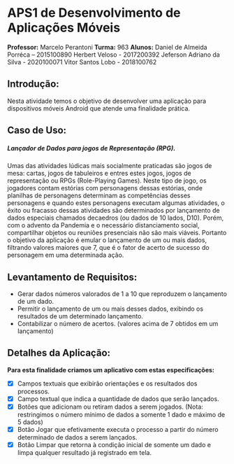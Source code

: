 # APS1 de Desenvolvimento de Aplicações Móveis

**Professor:** Marcelo Perantoni 
**Turma:** 963
**Alunos:** 
Daniel de Almeida Porréca – 2015100890
Herbert Veloso - 2017200392
Jeferson Adriano da Silva - 2020100071
Vitor Santos Lobo - 2018100762

## Introdução:
Nesta atividade temos o objetivo de desenvolver uma aplicação para dispositivos móveis Android que atende uma finalidade prática. 

## Caso de Uso: 
##### Lançador de Dados para jogos de Representação (RPG).

Umas das atividades lúdicas mais socialmente praticadas são jogos de mesa: cartas, jogos de tabuleiros e entres estes jogos, jogos de representação ou RPGs (Role-Playing Games). Neste tipo de jogo, os jogadores contam estórias com personagens dessas estórias, onde planilhas de personagens determinam as competências desses personagens e quando estes personagens executam algumas atividades, o êxito ou fracasso dessas atividades são determinados por lançamento de dados especiais chamados decaedros (ou dados de 10 lados, D10). Porém, com o advento da Pandemia e o necessário distanciamento social, compartilhar objetos ou reuniões presenciais não são mais viáveis. Portanto o objetivo da aplicação é emular o lançamento de um ou mais dados, filtrando valores maiores que 7, que é o fator de acerto de sucesso do personagem em uma determinada ação.
  
## Levantamento de Requisitos:
- Gerar dados números valorados de 1 a 10 que reproduzem o lançamento de um dado.
- Permitir o lançamento de um ou mais desses dados, exibindo os resultados de um determinado lançamento.
- Contabilizar o número de acertos. (valores acima de 7 obtidos em um lançamento)

## Detalhes da Aplicação:
	
**Para esta finalidade criamos um aplicativo com estas especificações:**
- [x] Campos textuais que exibirão orientações e os resultados dos processos.
- [x] Campo textual que indica a quantidade de dados que serão lançados.
- [x] Botões que adicionam ou retiram dados a serem jogados. 
(Nota: restringimos o número mínimo de dados a somente 1 dado e máximo de 5 dados)
- [x] Botão Jogar que efetivamente executa o processo a partir do número determinado de dados a serem lançados.
- [x] Botão Limpar que retorna à condição inicial de somente um dado e limpa qualquer resultado já registrado em tela.
